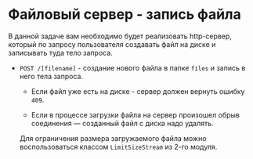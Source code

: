 # Файловый сервер - запись файла

В данной задаче вам необходимо будет реализовать http-сервер, который по запросу пользователя 
создавать файл на диске и записывать туда тело запроса.

- `POST /[filename]` - создание нового файла в папке `files` и запись в него тела запроса.
    - Если файл уже есть на диске - сервер должен вернуть ошибку `409`.
   
    - Если в процессе загрузки файла на сервер произошел обрыв соединения — созданный файл с диска 
    надо удалять.
    
    Для ограничения размера загружаемого файла можно воспользоваться классом `LimitSizeStream` из 2-го 
модуля.



